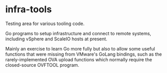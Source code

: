 # infra-tools
Testing area for various tooling code.

Go programs to setup infrastructure and connect to remote systems, including vSphere and ScaleIO hosts at present. 

Mainly an exercise to learn Go more fully but also to allow some useful functions that were missing from VMware's GoLang bindings, such as the rarely-implemented OVA upload functions which normally require the closed-source OVFTOOL program.

